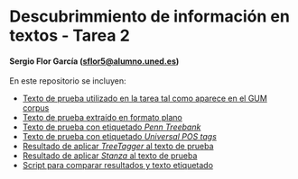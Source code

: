 # Descubrimmiento de información en textos - Tarea 2
#### Sergio Flor García (sflor5@alumno.uned.es)

En este repositorio se incluyen:
+ [Texto de prueba utilizado en la tarea tal como aparece en el GUM corpus](GUM_bio_bernoulli.conllu)
+ [Texto de prueba extraído en formato plano](plainText.txt)
+ [Texto de prueba con etiquetado _Penn Treebank_]()
+ [Texto de prueba con etiquetado _Universal POS tags_](taggedUniversal.txt)
+ [Resultado de aplicar _TreeTagger_ al texto de prueba]()
+ [Resultado de aplicar _Stanza_ al texto de prueba](stanzaOutput.txt)
+ [Script para comparar resultados y texto etiquetado](taggers.scala)
